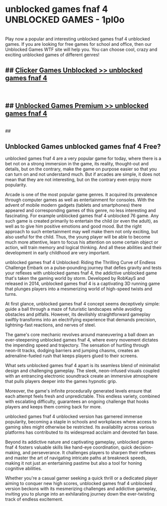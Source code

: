 # unblocked games fnaf 4  UNBLOCKED GAMES - 1pl0o <br>
<br>
Play now a popular and interesting unblocked games fnaf 4 unblocked games. If you are looking for free games for school and office, then our Unblocked Games WTF site will help you. You can choose cool, crazy and exciting unblocked games of different genres!


## ##  [Clicker Games Unblocked >> unblocked games fnaf 4](http://freeplayer.one?title=unblocked_games_fnaf_4&ref=UG)
  <br>

##  ## [Unblocked Games Premium >> unblocked games fnaf 4](http://freeplayer.one?title=unblocked_games_fnaf_4&ref=UG)
  <br>
  ##



## Unblocked Games unblocked games fnaf 4 Free?

unblocked games fnaf 4 are a very popular game for today, where there is a bet not on a strong immersion in the game, its reality, thought-out and details, but on the contrary, make the game on purpose easier so that you can turn on and not understand much. But if arcades are simple, it does not mean that they are not interesting, but on the contrary even enjoy more popularity.

Arcade is one of the most popular game genres. It acquired its prevalence through computer games as well as entertainment for consoles. With the advent of mobile modern gadgets (tablets and smartphones) there appeared and corresponding games of this genre, no less interesting and fascinating. For example unblocked games fnaf 4 unblocked 76 game. Any such game is created primarily to entertain the child (or even the adult), as well as to give him positive emotions and good mood. But the right approach to such entertainment may well make them not only exciting, but also useful for the child. Thus, the young player will be able to become much more attentive, learn to focus his attention on some certain object or action, will train memory and logical thinking. And all these abilities and their development in early childhood are very important.

unblocked games fnaf 4 Unblocked: Riding the Thrilling Curve of Endless Challenge
Embark on a pulse-pounding journey that defies gravity and tests your reflexes with unblocked games fnaf 4, the addictive unblocked game that's taken the gaming world by storm. Developed by RobKayS and released in 2014, unblocked games fnaf 4 is a captivating 3D running game that plunges players into a mesmerizing world of high-speed twists and turns.

At first glance, unblocked games fnaf 4 concept seems deceptively simple: guide a ball through a maze of futuristic landscapes while avoiding obstacles and pitfalls. However, its devilishly straightforward gameplay swiftly transforms into an electrifying experience that demands precision, lightning-fast reactions, and nerves of steel.

The game's core mechanic revolves around maneuvering a ball down an ever-steepening unblocked games fnaf 4, where every movement dictates the impending speed and trajectory. The sensation of hurtling through neon-lit tracks, dodging barriers and jumping chasms, creates an adrenaline-fueled rush that keeps players glued to their screens.

What sets unblocked games fnaf 4 apart is its seamless blend of minimalist design and challenging gameplay. The sleek, neon-infused visuals coupled with an entrancing electronic soundtrack create an immersive atmosphere that pulls players deeper into the games hypnotic grip.

Moreover, the game's infinite procedurally generated levels ensure that each attempt feels fresh and unpredictable. This endless variety, combined with escalating difficulty, guarantees an ongoing challenge that hooks players and keeps them coming back for more.

unblocked games fnaf 4 unblocked version has garnered immense popularity, becoming a staple in schools and workplaces where access to gaming sites might otherwise be restricted. Its availability across various platforms has contributed to its widespread acclaim and devoted fan base.

Beyond its addictive nature and captivating gameplay, unblocked games fnaf 4 fosters valuable skills like hand-eye coordination, quick decision-making, and perseverance. It challenges players to sharpen their reflexes and master the art of navigating intricate paths at breakneck speeds, making it not just an entertaining pastime but also a tool for honing cognitive abilities.

Whether you're a casual gamer seeking a quick thrill or a dedicated player aiming to conquer new high scores, unblocked games fnaf 4 unblocked version beckons with its mesmerizing challenges and addictive gameplay, inviting you to plunge into an exhilarating journey down the ever-twisting track of endless excitement.